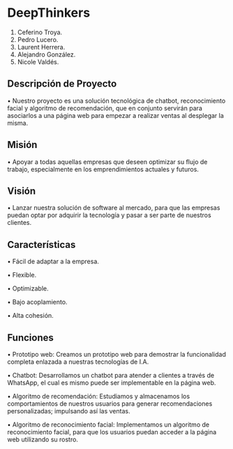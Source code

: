 # DeepThinkers

1.	Ceferino Troya.
2.	Pedro Lucero.
3.	Laurent Herrera.
4.	Alejandro González.
5.	Nicole Valdés.

## Descripción de Proyecto
•	Nuestro proyecto es una solución tecnológica de chatbot, reconocimiento facial y algoritmo de recomendación, que en conjunto servirán para asociarlos a una página web para empezar a realizar ventas al desplegar la misma.


## Misión
•	Apoyar a todas aquellas empresas que deseen optimizar su flujo de trabajo, especialmente en los emprendimientos actuales y futuros.

## Visión
•	Lanzar nuestra solución de software al mercado, para que las empresas puedan optar por adquirir la tecnología y pasar a ser parte de nuestros clientes.

## Características
•	Fácil de adaptar a la empresa.

•	Flexible.

•	Optimizable.

•	Bajo acoplamiento.

•	Alta cohesión.

## Funciones
•	Prototipo web: Creamos un prototipo web para demostrar la funcionalidad completa enlazada a nuestras tecnologías de I.A.

•	Chatbot: Desarrollamos un chatbot para atender a clientes a través de WhatsApp, el cual es mismo puede ser implementable en la página web.

•	Algoritmo de recomendación: Estudiamos y almacenamos los comportamientos de nuestros usuarios para generar recomendaciones personalizadas; impulsando así las ventas.

•	Algoritmo de reconocimiento facial: Implementamos un algoritmo de reconocimiento facial, para que los usuarios puedan acceder a la página web utilizando su rostro.
